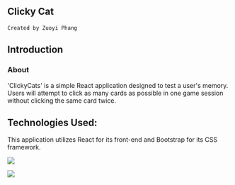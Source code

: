 ## Clicky Cat

`Created by Zuoyi Phang`

## Introduction

### About

'ClickyCats' is a simple React application designed to test a user's memory. Users will attempt to click as many cards as possible in one game session without clicking the same card twice.

## Technologies Used:

This application utilizes React for its front-end and Bootstrap for its CSS framework.

![](screenshots/S1.png)

![](screenshots/S2.png)
